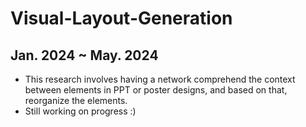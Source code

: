 # Visual-Layout-Generation
## Jan. 2024 ~ May. 2024
- This research involves having a network comprehend the context between elements in PPT or poster designs, and based on that, reorganize the elements.
- Still working on progress :)
